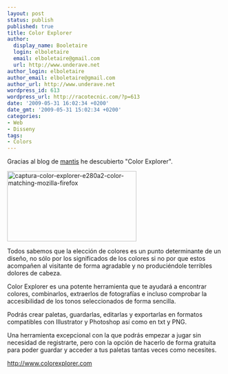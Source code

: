 ```yaml
---
layout: post
status: publish
published: true
title: Color Explorer
author:
  display_name: Booletaire
  login: elboletaire
  email: elboletaire@gmail.com
  url: http://www.underave.net
author_login: elboletaire
author_email: elboletaire@gmail.com
author_url: http://www.underave.net
wordpress_id: 613
wordpress_url: http://racotecnic.com/?p=613
date: '2009-05-31 16:02:34 +0200'
date_gmt: '2009-05-31 15:02:34 +0200'
categories:
- Web
- Disseny
tags:
- Colors
---
```


Gracias al blog de <a title="Visitar el blog de mantis" href="http://www.mantistechs.com/blog/2009/05/13/color-explorer-la-herramienta-definitiva-para-paletas-de-color.html" target="_blank">mantis</a> he descubierto "Color Explorer".

<a href="{{ site.url }}/uploads/2009/05/captura-color-explorer-e280a2-color-matching-mozilla-firefox.png"><img class="size-medium wp-image-614 aligncenter" title="captura-color-explorer-e280a2-color-matching-mozilla-firefox" src="{{ site.url }}/uploads/2009/05/captura-color-explorer-e280a2-color-matching-mozilla-firefox-300x163.png" alt="captura-color-explorer-e280a2-color-matching-mozilla-firefox" width="300" height="163" /></a>

Todos sabemos que la elección de colores es un punto determinante de un diseño, no sólo por los significados de los colores si no por que estos acompañen al visitante de forma agradable y no produciéndole terribles dolores de cabeza.

Color Explorer es una potente herramienta que te ayudará a encontrar colores, combinarlos, extraerlos de fotografías e incluso comprobar la accesibilidad de los tonos seleccionados de forma sencilla.

Podrás crear paletas, guardarlas, editarlas y exportarlas en formatos compatibles con Illustrator y Photoshop así como en txt y PNG.

Una herramienta excepcional con la que podrás empezar a jugar sin necesidad de registrarte, pero con la opción de hacerlo de forma gratuita para poder guardar y acceder a tus paletas tantas veces como necesites.

<a title="Visitar Color Explorer" href="http://www.colorexplorer.com" target="_blank">http://www.colorexplorer.com</a>
